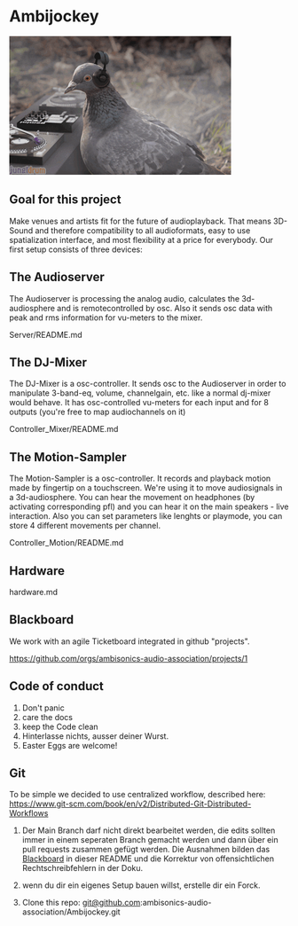 # Ambijockey

![first ambijocky](doc/pix/gif1.gif)

## Goal for this project
Make venues and artists fit for the future of audioplayback. That means 3D-Sound and therefore compatibility to all audioformats, easy to use spatialization interface, and most flexibility at a price for everybody. Our first setup consists of three devices:

## The Audioserver
The Audioserver is processing the analog audio, calculates the 3d-audiosphere and is remotecontrolled by osc. Also it sends osc data with peak and rms information for vu-meters to the mixer. 

Server/README.md

## The DJ-Mixer
The DJ-Mixer is a osc-controller. It sends osc to the Audioserver in order to manipulate 3-band-eq, volume, channelgain, etc. like a normal dj-mixer would behave. It has osc-controlled vu-meters for each input and for 8 outputs (you're free to map audiochannels on it)

Controller_Mixer/README.md

## The Motion-Sampler
The Motion-Sampler is a osc-controller. It records and playback motion made by fingertip on a touchscreen. We're using it to move audiosignals in a 3d-audiosphere. You can hear the movement on headphones (by activating corresponding pfl) and you can hear it on the main speakers - live interaction. Also you can set parameters like lenghts or playmode, you can store 4 different movements per channel.

Controller_Motion/README.md

## Hardware
hardware.md

## Blackboard
We work with an agile Ticketboard integrated in github "projects".

https://github.com/orgs/ambisonics-audio-association/projects/1


## Code of conduct
1. Don't panic
2. care the docs
3. keep the Code clean
4. Hinterlasse nichts, ausser deiner Wurst.
5. Easter Eggs are welcome!


## Git
To be simple we decided to use centralized workflow, described here:
https://www.git-scm.com/book/en/v2/Distributed-Git-Distributed-Workflows

1. Der Main Branch darf nicht direkt bearbeitet werden, die edits sollten immer in einem seperaten Branch gemacht werden und dann über ein pull requests zusammen gefügt werden. Die Ausnahmen bilden das [Blackboard](#Blackboard) in dieser README und die Korrektur von offensichtlichen Rechtschreibfehlern in der Doku.

2. wenn du dir ein eigenes Setup bauen willst, erstelle dir ein Forck.

3. Clone this repo:
git@github.com:ambisonics-audio-association/Ambijockey.git
